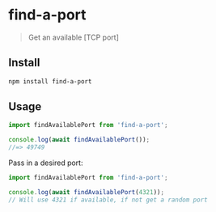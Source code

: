 # find-a-port

> Get an available [TCP port]

## Install

```sh
npm install find-a-port
```

## Usage

```js
import findAvailablePort from 'find-a-port';

console.log(await findAvailablePort());
//=> 49749
```

Pass in a desired port:

```js
import findAvailablePort from 'find-a-port';

console.log(await findAvailablePort(4321));
// Will use 4321 if available, if not get a random port
```
